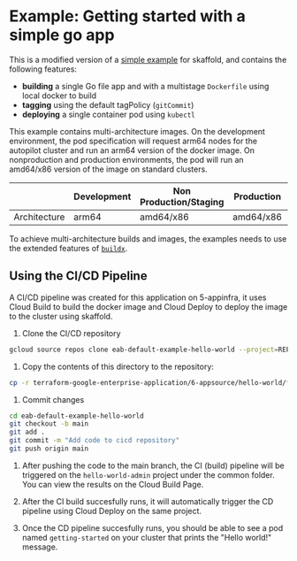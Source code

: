 # Example: Getting started with a simple go app

This is a modified version of a [simple example](https://github.com/GoogleContainerTools/skaffold/tree/main/examples/getting-started) for skaffold, and contains the following features:

* **building** a single Go file app and with a multistage `Dockerfile` using local docker to build
* **tagging** using the default tagPolicy (`gitCommit`)
* **deploying** a single container pod using `kubectl`

This example contains multi-architecture images. On the development environment, the pod specification will request arm64 nodes for the autopilot cluster and run an arm64 version of the docker image. On nonproduction and production environments, the pod will run an amd64/x86 version of the image on standard clusters.

|              | Development | Non Production/Staging | Production |   |
|--------------|-------------|------------------------|------------|---|
| Architecture | arm64       | amd64/x86              | amd64/x86  |   |

To achieve multi-architecture builds and images, the examples needs to use the extended features of [`buildx`](https://github.com/docker/buildx).

## Using the CI/CD Pipeline

A CI/CD pipeline was created for this application on 5-appinfra, it uses Cloud Build to build the docker image and Cloud Deploy to deploy the image to the cluster using skaffold.

1. Clone the CI/CD repository

```bash
gcloud source repos clone eab-default-example-hello-world --project=REPLACE_WITH_ADMIN_PROJECT
```

1. Copy the contents of this directory to the repository:

```bash
cp -r terraform-google-enterprise-application/6-appsource/hello-world/* eab-default-example-hello-world
```

1. Commit changes

```bash
cd eab-default-example-hello-world
git checkout -b main
git add .
git commit -m "Add code to cicd repository"
git push origin main
```

1. After pushing the code to the main branch, the CI (build) pipeline will be triggered on the `hello-world-admin` project under the common folder. You can view the results on the Cloud Build Page.

1. After the CI build succesfully runs, it will automatically trigger the CD pipeline using Cloud Deploy on the same project.

1. Once the CD pipeline succesfully runs, you should be able to see a pod named `getting-started` on your cluster that prints the "Hello world!" message.
